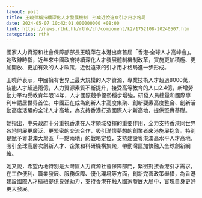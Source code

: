 ```yaml
---
layout: post
title: 王曉萍稱持續深化人才發展機制　形成近悅遠來引才用才格局
date: 2024-05-07 10:42:01.000000000 +08:00
link: https://news.rthk.hk/rthk/ch/component/k2/1752108-20240507.htm
categories: rthk
---
```


國家人力資源和社會保障部部長王曉萍在本港出席首屆「香港·全球人才高峰會」。她致辭時指，近年來中國政府持續深化人才發展體制機制改革，實施更加積極、更加開放、更加有效的人才政策，近悅遠來的引才用才格局進一步形成。

王曉萍表示，中國擁有世界上最大規模的人才資源，專業技術人才超過8000萬，技能人才超過兩億，人力資源素質不斷提升，接受高等教育的人口2.4億，新增勞動力平均受教育年限14年，人才國際競爭優勢穩步增強，研發人員總量和國際專利申請居世界首位。中國正在成為創新人才高度集聚、創新要素高度整合、創新活動高度活躍的全球人才高地，為支持香港打造國際人才新高地，提供堅實基礎。

她指出，中央政府十分重視香港在人才領域發揮的重要作用，全力支持香港同世界各地開展更廣泛、更緊密的交流合作，吸引滿懷夢想的創業者來港施展抱負。特別是賦予粵港澳大灣區「一點兩地」的戰略定位，支持建設粵港澳高水平人才高地，吸引全球高層次創新人才、企業和科研機構集聚，帶動灣區加快融入全球創新網絡。

她又說，希望內地特別是大灣區人力資源社會保障部門，緊密對接香港引才需求，在工作便利、職業發展、服務保障、優化環境等方面，創新完善政策舉措，為香港建設國際人才樞紐提供良好助力，支持香港在融入國家發展大局中，實現自身更好更大發展。
